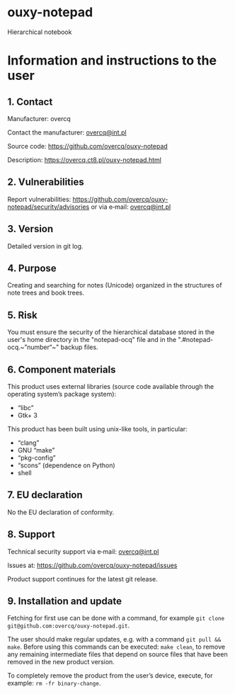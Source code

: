 # ouxy-notepad

Hierarchical notebook

# Information and instructions to the user

## 1. Contact

Manufacturer: overcq

Contact the manufacturer: overcq@int.pl

Source code: https://github.com/overcq/ouxy-notepad

Description: https://overcq.ct8.pl/ouxy-notepad.html

## 2. Vulnerabilities

Report vulnerabilities: https://github.com/overcq/ouxy-notepad/security/advisories or via e‐mail: overcq@int.pl

## 3. Version

Detailed version in git log.

## 4. Purpose

Creating and searching for notes (Unicode) organized in the structures of note trees and book trees.

## 5. Risk

You must ensure the security of the hierarchical database stored in the user's home directory in the "notepad-ocq" file and in the ".#notepad-ocq.\~”number“\~" backup files.

## 6. Component materials

This product uses external libraries (source code available through the operating systemʼs package system):

* “libc”
* Gtk+ 3

This product has been built using unix-like tools, in particular:

* “clang”
* GNU “make”
* “pkg-config”
* “scons” (dependence on Python)
* shell

## 7. EU declaration

No the EU declaration of conformity.

## 8. Support

Technical security support via e‐mail: overcq@int.pl

Issues at: https://github.com/overcq/ouxy-notepad/issues

Product support continues for the latest git release.

## 9. Installation and update

Fetching for first use can be done with a command, for example `git clone git@github.com:overcq/ouxy-notepad.git`.

The user should make regular updates, e.g. with a command `git pull && make`.
Before using this commands can be executed: `make clean`, to remove any remaining intermediate files that depend on source files that have been removed in the new product version.

To completely remove the product from the userʼs device, execute, for example: `rm -fr binary-change`.
